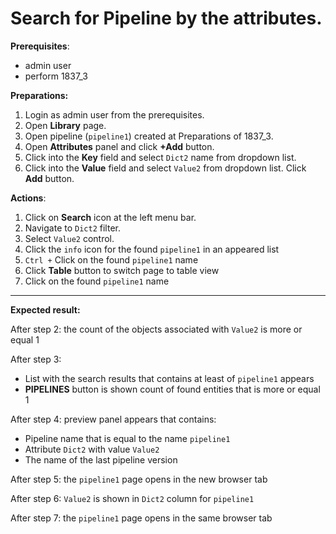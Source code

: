 # Search for Pipeline by the attributes.

**Prerequisites**:
- admin user
- perform 1837_3

**Preparations:**

1. Login as admin user from the prerequisites.
2. Open **Library** page.
3. Open pipeline (`pipeline1`) created at Preparations of 1837_3.
4. Open **Attributes** panel and click **+Add** button.
5. Click into the **Key** field and select `Dict2` name from dropdown list.
6. Click into the **Value** field and select `Value2` from dropdown list. Click **Add** button.

**Actions**:

1. Click on **Search** icon at the left menu bar.
2. Navigate to `Dict2` filter.
3. Select `Value2` control.
4. Click the `info` icon for the found `pipeline1` in an appeared list
5. `Ctrl +` Click on the found `pipeline1` name
6. Click **Table** button to switch page to table view
7. Click on the found `pipeline1` name

***
**Expected result:**

After step 2: the count of the objects associated with `Value2` is more or equal 1

After step 3:
- List with the search results that contains at least of `pipeline1` appears
- **PIPELINES** button is shown count of found entities that is more or equal 1

After step 4: preview panel appears that contains:
- Pipeline name that is equal to the name `pipeline1`
- Attribute `Dict2` with value `Value2`
- The name of the last pipeline version

After step 5: the `pipeline1` page opens in the new browser tab

After step 6: `Value2` is shown in `Dict2` column for `pipeline1`

After step 7: the `pipeline1` page opens in the same browser tab